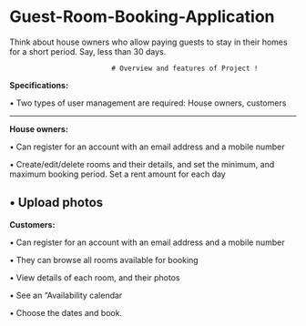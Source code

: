 # Guest-Room-Booking-Application
Think about house owners who allow paying guests to stay in their homes for a short period.  Say, less than 30 days.

                             # Overview and features of Project ! 

**Specifications:**

  • Two types of user management are required: House owners, customers
  
------------------------------------------------------------------------------------------------------------------------------------------------------
**House owners:**

  • Can register for an account with an email address and a mobile number
  
  • Create/edit/delete rooms and their details, and set the minimum, and maximum booking period. Set a rent amount for each day
  
  • Upload photos
  ------------------------------------------------------------------------------------------------------------------------------------------------------
**Customers:**

  • Can register for an account with an email address and a mobile number
  
  • They can browse all rooms available for booking
  
  • View details of each room, and their photos
  
  • See an “Availability calendar
  
  • Choose the dates and book.
  
  
